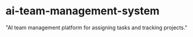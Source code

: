 # ai-team-management-system
"AI team management platform for assigning tasks and tracking projects."
